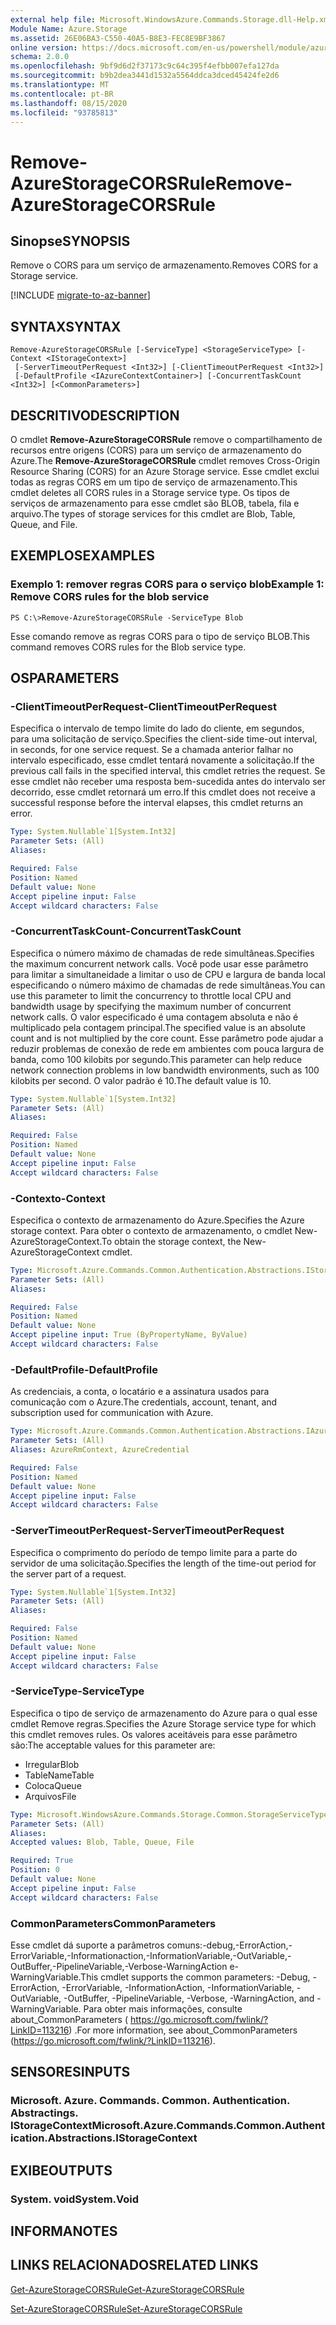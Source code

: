 ```yaml
---
external help file: Microsoft.WindowsAzure.Commands.Storage.dll-Help.xml
Module Name: Azure.Storage
ms.assetid: 26E06BA3-C550-40A5-B8E3-FEC8E9BF3867
online version: https://docs.microsoft.com/en-us/powershell/module/azure.storage/remove-azurestoragecorsrule
schema: 2.0.0
ms.openlocfilehash: 9bf9d6d2f37173c9c64c395f4efbb007efa127da
ms.sourcegitcommit: b9b2dea3441d1532a5564ddca3dced45424fe2d6
ms.translationtype: MT
ms.contentlocale: pt-BR
ms.lasthandoff: 08/15/2020
ms.locfileid: "93785813"
---
```

# <span data-ttu-id="8a680-101">Remove-AzureStorageCORSRule</span><span class="sxs-lookup"><span data-stu-id="8a680-101">Remove-AzureStorageCORSRule</span></span>

## <span data-ttu-id="8a680-102">Sinopse</span><span class="sxs-lookup"><span data-stu-id="8a680-102">SYNOPSIS</span></span>
<span data-ttu-id="8a680-103">Remove o CORS para um serviço de armazenamento.</span><span class="sxs-lookup"><span data-stu-id="8a680-103">Removes CORS for a Storage service.</span></span>

[!INCLUDE [migrate-to-az-banner](../../includes/migrate-to-az-banner.md)]

## <span data-ttu-id="8a680-104">SYNTAX</span><span class="sxs-lookup"><span data-stu-id="8a680-104">SYNTAX</span></span>

```
Remove-AzureStorageCORSRule [-ServiceType] <StorageServiceType> [-Context <IStorageContext>]
 [-ServerTimeoutPerRequest <Int32>] [-ClientTimeoutPerRequest <Int32>]
 [-DefaultProfile <IAzureContextContainer>] [-ConcurrentTaskCount <Int32>] [<CommonParameters>]
```

## <span data-ttu-id="8a680-105">DESCRITIVO</span><span class="sxs-lookup"><span data-stu-id="8a680-105">DESCRIPTION</span></span>
<span data-ttu-id="8a680-106">O cmdlet **Remove-AzureStorageCORSRule** remove o compartilhamento de recursos entre origens (CORS) para um serviço de armazenamento do Azure.</span><span class="sxs-lookup"><span data-stu-id="8a680-106">The **Remove-AzureStorageCORSRule** cmdlet removes Cross-Origin Resource Sharing (CORS) for an Azure Storage service.</span></span>
<span data-ttu-id="8a680-107">Esse cmdlet exclui todas as regras CORS em um tipo de serviço de armazenamento.</span><span class="sxs-lookup"><span data-stu-id="8a680-107">This cmdlet deletes all CORS rules in a Storage service type.</span></span>
<span data-ttu-id="8a680-108">Os tipos de serviços de armazenamento para esse cmdlet são BLOB, tabela, fila e arquivo.</span><span class="sxs-lookup"><span data-stu-id="8a680-108">The types of storage services for this cmdlet are Blob, Table, Queue, and File.</span></span>

## <span data-ttu-id="8a680-109">EXEMPLOS</span><span class="sxs-lookup"><span data-stu-id="8a680-109">EXAMPLES</span></span>

### <span data-ttu-id="8a680-110">Exemplo 1: remover regras CORS para o serviço blob</span><span class="sxs-lookup"><span data-stu-id="8a680-110">Example 1: Remove CORS rules for the blob service</span></span>
```
PS C:\>Remove-AzureStorageCORSRule -ServiceType Blob
```

<span data-ttu-id="8a680-111">Esse comando remove as regras CORS para o tipo de serviço BLOB.</span><span class="sxs-lookup"><span data-stu-id="8a680-111">This command removes CORS rules for the Blob service type.</span></span>

## <span data-ttu-id="8a680-112">OS</span><span class="sxs-lookup"><span data-stu-id="8a680-112">PARAMETERS</span></span>

### <span data-ttu-id="8a680-113">-ClientTimeoutPerRequest</span><span class="sxs-lookup"><span data-stu-id="8a680-113">-ClientTimeoutPerRequest</span></span>
<span data-ttu-id="8a680-114">Especifica o intervalo de tempo limite do lado do cliente, em segundos, para uma solicitação de serviço.</span><span class="sxs-lookup"><span data-stu-id="8a680-114">Specifies the client-side time-out interval, in seconds, for one service request.</span></span>
<span data-ttu-id="8a680-115">Se a chamada anterior falhar no intervalo especificado, esse cmdlet tentará novamente a solicitação.</span><span class="sxs-lookup"><span data-stu-id="8a680-115">If the previous call fails in the specified interval, this cmdlet retries the request.</span></span>
<span data-ttu-id="8a680-116">Se esse cmdlet não receber uma resposta bem-sucedida antes do intervalo ser decorrido, esse cmdlet retornará um erro.</span><span class="sxs-lookup"><span data-stu-id="8a680-116">If this cmdlet does not receive a successful response before the interval elapses, this cmdlet returns an error.</span></span>

```yaml
Type: System.Nullable`1[System.Int32]
Parameter Sets: (All)
Aliases:

Required: False
Position: Named
Default value: None
Accept pipeline input: False
Accept wildcard characters: False
```

### <span data-ttu-id="8a680-117">-ConcurrentTaskCount</span><span class="sxs-lookup"><span data-stu-id="8a680-117">-ConcurrentTaskCount</span></span>
<span data-ttu-id="8a680-118">Especifica o número máximo de chamadas de rede simultâneas.</span><span class="sxs-lookup"><span data-stu-id="8a680-118">Specifies the maximum concurrent network calls.</span></span>
<span data-ttu-id="8a680-119">Você pode usar esse parâmetro para limitar a simultaneidade a limitar o uso de CPU e largura de banda local especificando o número máximo de chamadas de rede simultâneas.</span><span class="sxs-lookup"><span data-stu-id="8a680-119">You can use this parameter to limit the concurrency to throttle local CPU and bandwidth usage by specifying the maximum number of concurrent network calls.</span></span>
<span data-ttu-id="8a680-120">O valor especificado é uma contagem absoluta e não é multiplicado pela contagem principal.</span><span class="sxs-lookup"><span data-stu-id="8a680-120">The specified value is an absolute count and is not multiplied by the core count.</span></span>
<span data-ttu-id="8a680-121">Esse parâmetro pode ajudar a reduzir problemas de conexão de rede em ambientes com pouca largura de banda, como 100 kilobits por segundo.</span><span class="sxs-lookup"><span data-stu-id="8a680-121">This parameter can help reduce network connection problems in low bandwidth environments, such as 100 kilobits per second.</span></span>
<span data-ttu-id="8a680-122">O valor padrão é 10.</span><span class="sxs-lookup"><span data-stu-id="8a680-122">The default value is 10.</span></span>

```yaml
Type: System.Nullable`1[System.Int32]
Parameter Sets: (All)
Aliases:

Required: False
Position: Named
Default value: None
Accept pipeline input: False
Accept wildcard characters: False
```

### <span data-ttu-id="8a680-123">-Contexto</span><span class="sxs-lookup"><span data-stu-id="8a680-123">-Context</span></span>
<span data-ttu-id="8a680-124">Especifica o contexto de armazenamento do Azure.</span><span class="sxs-lookup"><span data-stu-id="8a680-124">Specifies the Azure storage context.</span></span>
<span data-ttu-id="8a680-125">Para obter o contexto de armazenamento, o cmdlet New-AzureStorageContext.</span><span class="sxs-lookup"><span data-stu-id="8a680-125">To obtain the storage context, the New-AzureStorageContext cmdlet.</span></span>

```yaml
Type: Microsoft.Azure.Commands.Common.Authentication.Abstractions.IStorageContext
Parameter Sets: (All)
Aliases:

Required: False
Position: Named
Default value: None
Accept pipeline input: True (ByPropertyName, ByValue)
Accept wildcard characters: False
```

### <span data-ttu-id="8a680-126">-DefaultProfile</span><span class="sxs-lookup"><span data-stu-id="8a680-126">-DefaultProfile</span></span>
<span data-ttu-id="8a680-127">As credenciais, a conta, o locatário e a assinatura usados para comunicação com o Azure.</span><span class="sxs-lookup"><span data-stu-id="8a680-127">The credentials, account, tenant, and subscription used for communication with Azure.</span></span>

```yaml
Type: Microsoft.Azure.Commands.Common.Authentication.Abstractions.IAzureContextContainer
Parameter Sets: (All)
Aliases: AzureRmContext, AzureCredential

Required: False
Position: Named
Default value: None
Accept pipeline input: False
Accept wildcard characters: False
```

### <span data-ttu-id="8a680-128">-ServerTimeoutPerRequest</span><span class="sxs-lookup"><span data-stu-id="8a680-128">-ServerTimeoutPerRequest</span></span>
<span data-ttu-id="8a680-129">Especifica o comprimento do período de tempo limite para a parte do servidor de uma solicitação.</span><span class="sxs-lookup"><span data-stu-id="8a680-129">Specifies the length of the time-out period for the server part of a request.</span></span>

```yaml
Type: System.Nullable`1[System.Int32]
Parameter Sets: (All)
Aliases:

Required: False
Position: Named
Default value: None
Accept pipeline input: False
Accept wildcard characters: False
```

### <span data-ttu-id="8a680-130">-ServiceType</span><span class="sxs-lookup"><span data-stu-id="8a680-130">-ServiceType</span></span>
<span data-ttu-id="8a680-131">Especifica o tipo de serviço de armazenamento do Azure para o qual esse cmdlet Remove regras.</span><span class="sxs-lookup"><span data-stu-id="8a680-131">Specifies the Azure Storage service type for which this cmdlet removes rules.</span></span>
<span data-ttu-id="8a680-132">Os valores aceitáveis para esse parâmetro são:</span><span class="sxs-lookup"><span data-stu-id="8a680-132">The acceptable values for this parameter are:</span></span>
- <span data-ttu-id="8a680-133">Irregular</span><span class="sxs-lookup"><span data-stu-id="8a680-133">Blob</span></span> 
- <span data-ttu-id="8a680-134">TableName</span><span class="sxs-lookup"><span data-stu-id="8a680-134">Table</span></span> 
- <span data-ttu-id="8a680-135">Coloca</span><span class="sxs-lookup"><span data-stu-id="8a680-135">Queue</span></span> 
- <span data-ttu-id="8a680-136">Arquivos</span><span class="sxs-lookup"><span data-stu-id="8a680-136">File</span></span>

```yaml
Type: Microsoft.WindowsAzure.Commands.Storage.Common.StorageServiceType
Parameter Sets: (All)
Aliases:
Accepted values: Blob, Table, Queue, File

Required: True
Position: 0
Default value: None
Accept pipeline input: False
Accept wildcard characters: False
```

### <span data-ttu-id="8a680-137">CommonParameters</span><span class="sxs-lookup"><span data-stu-id="8a680-137">CommonParameters</span></span>
<span data-ttu-id="8a680-138">Esse cmdlet dá suporte a parâmetros comuns:-debug,-ErrorAction,-ErrorVariable,-Informationaction,-InformationVariable,-OutVariable,-OutBuffer,-PipelineVariable,-Verbose-WarningAction e-WarningVariable.</span><span class="sxs-lookup"><span data-stu-id="8a680-138">This cmdlet supports the common parameters: -Debug, -ErrorAction, -ErrorVariable, -InformationAction, -InformationVariable, -OutVariable, -OutBuffer, -PipelineVariable, -Verbose, -WarningAction, and -WarningVariable.</span></span> <span data-ttu-id="8a680-139">Para obter mais informações, consulte about_CommonParameters ( https://go.microsoft.com/fwlink/?LinkID=113216) .</span><span class="sxs-lookup"><span data-stu-id="8a680-139">For more information, see about_CommonParameters (https://go.microsoft.com/fwlink/?LinkID=113216).</span></span>

## <span data-ttu-id="8a680-140">SENSORES</span><span class="sxs-lookup"><span data-stu-id="8a680-140">INPUTS</span></span>

### <span data-ttu-id="8a680-141">Microsoft. Azure. Commands. Common. Authentication. Abstractings. IStorageContext</span><span class="sxs-lookup"><span data-stu-id="8a680-141">Microsoft.Azure.Commands.Common.Authentication.Abstractions.IStorageContext</span></span>

## <span data-ttu-id="8a680-142">EXIBE</span><span class="sxs-lookup"><span data-stu-id="8a680-142">OUTPUTS</span></span>

### <span data-ttu-id="8a680-143">System. void</span><span class="sxs-lookup"><span data-stu-id="8a680-143">System.Void</span></span>

## <span data-ttu-id="8a680-144">INFORMA</span><span class="sxs-lookup"><span data-stu-id="8a680-144">NOTES</span></span>

## <span data-ttu-id="8a680-145">LINKS RELACIONADOS</span><span class="sxs-lookup"><span data-stu-id="8a680-145">RELATED LINKS</span></span>

[<span data-ttu-id="8a680-146">Get-AzureStorageCORSRule</span><span class="sxs-lookup"><span data-stu-id="8a680-146">Get-AzureStorageCORSRule</span></span>](./Get-AzureStorageCORSRule.md)

[<span data-ttu-id="8a680-147">Set-AzureStorageCORSRule</span><span class="sxs-lookup"><span data-stu-id="8a680-147">Set-AzureStorageCORSRule</span></span>](./Set-AzureStorageCORSRule.md)


